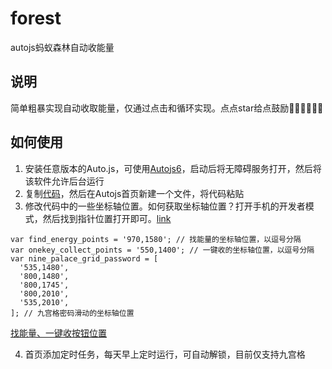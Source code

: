 # forest
autojs蚂蚁森林自动收能量

## 说明
简单粗暴实现自动收取能量，仅通过点击和循环实现。点点star给点鼓励👏🏻👏🏻👏🏻

## 如何使用
1. 安装任意版本的Auto.js，可使用[Autojs6](https://github.com/SuperMonster003/AutoJs6/releases)，启动后将无障碍服务打开，然后将该软件允许后台运行
2. 复制[代码](https://raw.githubusercontent.com/Zgrowth/forest/master/forest.js)，然后在Autojs首页新建一个文件，将代码粘贴
3. 修改代码中的一些坐标轴位置。如何获取坐标轴位置？打开手机的开发者模式，然后找到指针位置打开即可。[link](https://www.cnblogs.com/harry66/p/13438789.html)
```
var find_energy_points = '970,1580'; // 找能量的坐标轴位置，以逗号分隔
var onekey_collect_points = '550,1400'; // 一键收的坐标轴位置，以逗号分隔
var nine_palace_grid_password = [
  '535,1480',
  '800,1480',
  '800,1745',
  '800,2010',
  '535,2010',
]; // 九宫格密码滑动的坐标轴位置
```
[找能量、一键收按钮位置](https://cdn.jsdelivr.net/gh/Zgrowth/image@master/20240624/1000028967.54xmi147sv.jpg)

4. 首页添加定时任务，每天早上定时运行，可自动解锁，目前仅支持九宫格

